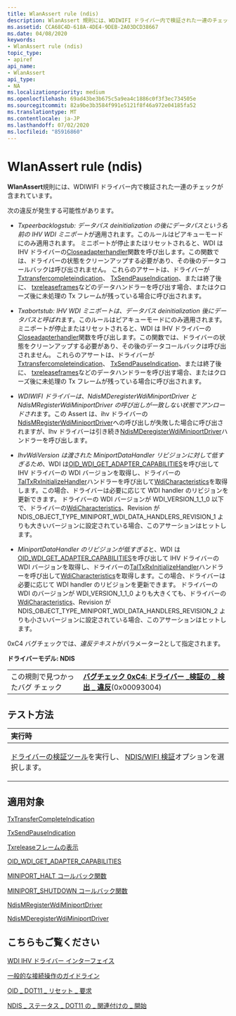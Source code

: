 ```yaml
---
title: WlanAssert rule (ndis)
description: WlanAssert 規則には、WDIWIFI ドライバー内で検証された一連のチェックが含まれています。
ms.assetid: CCA68C4D-618A-4DE4-9DEB-2A03DCD38667
ms.date: 04/08/2020
keywords:
- WlanAssert rule (ndis)
topic_type:
- apiref
api_name:
- WlanAssert
api_type:
- NA
ms.localizationpriority: medium
ms.openlocfilehash: 69ad43be3b675c5a9ea4c1886c0f3f3ec734505e
ms.sourcegitcommit: 82a9be3b3584f991e5121f8f46a972e04185fa52
ms.translationtype: MT
ms.contentlocale: ja-JP
ms.lasthandoff: 07/02/2020
ms.locfileid: "85916860"
---
```

# <a name="wlanassert-rule-ndis"></a>WlanAssert rule (ndis)

**WlanAssert**規則には、WDIWIFI ドライバー内で検証された一連のチェックが含まれています。

次の違反が発生する可能性があります。

- *Txpeerbacklogstub: データパス deinitialization の後にデータパスという名前の IHV WDI ミニポート*が適用されます。このルールはピアキューモードにのみ適用されます。 ミニポートが停止またはリセットされると、WDI は IHV ドライバーの[Closeadapterhandler](https://docs.microsoft.com/windows-hardware/drivers/ddi/dot11wdi/nc-dot11wdi-miniport_wdi_close_adapter)関数を呼び出します。この関数では、ドライバーの状態をクリーンアップする必要があり、その後のデータコールバックは呼び出されません。 これらのアサートは、ドライバーが[Txtransfercompleteindication](https://docs.microsoft.com/windows-hardware/drivers/ddi/dot11wdi/nc-dot11wdi-ndis_wdi_tx_transfer_complete_ind)、 [TxSendPauseIndication](https://docs.microsoft.com/windows-hardware/drivers/ddi/dot11wdi/nc-dot11wdi-ndis_wdi_tx_send_pause_ind)、または終了後に、 [txreleaseframes](https://docs.microsoft.com/windows-hardware/drivers/ddi/dot11wdi/nc-dot11wdi-ndis_wdi_tx_release_frames_ind)などのデータハンドラーを呼び出す場合、またはクローズ後に未処理の Tx フレームが残っている場合に呼び出されます。

- *Txabortstub: IHV WDI ミニポートは、データパス deinitialization 後にデータパスと呼ばれ*ます。このルールはピアキューモードにのみ適用されます。 ミニポートが停止またはリセットされると、WDI は IHV ドライバーの[Closeadapterhandler](https://docs.microsoft.com/windows-hardware/drivers/ddi/dot11wdi/nc-dot11wdi-miniport_wdi_close_adapter)関数を呼び出します。この関数では、ドライバーの状態をクリーンアップする必要があり、その後のデータコールバックは呼び出されません。 これらのアサートは、ドライバーが[Txtransfercompleteindication](https://docs.microsoft.com/windows-hardware/drivers/ddi/dot11wdi/nc-dot11wdi-ndis_wdi_tx_transfer_complete_ind)、 [TxSendPauseIndication](https://docs.microsoft.com/windows-hardware/drivers/ddi/dot11wdi/nc-dot11wdi-ndis_wdi_tx_send_pause_ind)、または終了後に、 [txreleaseframes](https://docs.microsoft.com/windows-hardware/drivers/ddi/dot11wdi/nc-dot11wdi-ndis_wdi_tx_release_frames_ind)などのデータハンドラーを呼び出す場合、またはクローズ後に未処理の Tx フレームが残っている場合に呼び出されます。

- *WDIWIFI ドライバーは、NdisMDeregisterWdiMiniportDriver と NdisMRegisterWdiMiniportDriver の呼び出しが一致しない状態でアンロードされ*ます。この Assert は、ihv ドライバーの[NdisMRegisterWdiMiniportDriver](https://docs.microsoft.com/windows-hardware/drivers/ddi/dot11wdi/nf-dot11wdi-ndismregisterwdiminiportdriver)への呼び出しが失敗した場合に呼び出されますが、Ihv ドライバーは引き続き[NdisMDeregisterWdiMiniportDriver](https://docs.microsoft.com/windows-hardware/drivers/ddi/dot11wdi/nf-dot11wdi-ndismderegisterwdiminiportdriver)ハンドラーを呼び出します。

- *IhvWdiVersion は渡された MiniportDataHandler リビジョンに対して低すぎるため*、WDI は[OID_WDI_GET_ADAPTER_CAPABILITIES](https://docs.microsoft.com/windows-hardware/drivers/network/oid-wdi-get-adapter-capabilities)を呼び出して IHV ドライバーの WDI バージョンを取得し、ドライバーの[TalTxRxInitializeHandler](https://docs.microsoft.com/windows-hardware/drivers/ddi/dot11wdi/nc-dot11wdi-miniport_wdi_tal_txrx_initialize)ハンドラーを呼び出して[WdiCharacteristics](https://docs.microsoft.com/windows-hardware/drivers/ddi/dot11wdi/ns-dot11wdi-_ndis_miniport_driver_wdi_characteristics)を取得します。この場合、ドライバーは必要に応じて WDI handler のリビジョンを更新できます。 ドライバーの WDI バージョンが WDI_VERSION_1_1_0 以下で、ドライバーの[WdiCharacteristics](https://docs.microsoft.com/windows-hardware/drivers/ddi/dot11wdi/ns-dot11wdi-_ndis_miniport_driver_wdi_characteristics)、Revision が NDIS_OBJECT_TYPE_MINIPORT_WDI_DATA_HANDLERS_REVISION_1 よりも大きいバージョンに設定されている場合、このアサーションはヒットします。

- *MiniportDataHandler のリビジョンが低すぎる*と、WDI は[OID_WDI_GET_ADAPTER_CAPABILITIES](https://docs.microsoft.com/windows-hardware/drivers/network/oid-wdi-get-adapter-capabilities)を呼び出して IHV ドライバーの WDI バージョンを取得し、ドライバーの[TalTxRxInitializeHandler](https://docs.microsoft.com/windows-hardware/drivers/ddi/dot11wdi/nc-dot11wdi-miniport_wdi_tal_txrx_initialize)ハンドラーを呼び出して[WdiCharacteristics](https://docs.microsoft.com/windows-hardware/drivers/ddi/dot11wdi/ns-dot11wdi-_ndis_miniport_driver_wdi_characteristics)を取得します。この場合、ドライバーは必要に応じて WDI handler のリビジョンを更新できます。 ドライバーの WDI のバージョンが WDI_VERSION_1_1_0 よりも大きくても、ドライバーの[WdiCharacteristics](https://docs.microsoft.com/windows-hardware/drivers/ddi/dot11wdi/ns-dot11wdi-_ndis_miniport_driver_wdi_characteristics)、Revision が NDIS_OBJECT_TYPE_MINIPORT_WDI_DATA_HANDLERS_REVISION_2 よりも小さいバージョンに設定されている場合、このアサーションはヒットします。

0xC4 バグチェックでは、*違反テキスト*がパラメーター2として指定されます。

**ドライバーモデル: NDIS**

|                                   |                                                                                                                                        |
|-----------------------------------|----------------------------------------------------------------------------------------------------------------------------------------|
| この規則で見つかったバグ チェック | [**バグチェック 0xC4: ドライバー \_検証の \_ 検出 \_ 違反**](https://docs.microsoft.com/windows-hardware/drivers/debugger/bug-check-0xc4--driver-verifier-detected-violation)(0x00093004) |

<a name="how-to-test"></a>テスト方法
-----------

<table>
<colgroup>
<col width="100%" />
</colgroup>
<thead>
<tr class="header">
<th align="left">実行時</th>
</tr>
</thead>
<tbody>
<tr class="odd">
<td align="left"><p><a href="https://docs.microsoft.com/windows-hardware/drivers/devtest/driver-verifier" data-raw-source="[Driver Verifier](https://docs.microsoft.com/windows-hardware/drivers/devtest/driver-verifier)">ドライバーの検証ツール</a>を実行し、 <a href="https://docs.microsoft.com/windows-hardware/drivers/devtest/ndis-wifi-verification" data-raw-source="[NDIS/WIFI verification](https://docs.microsoft.com/windows-hardware/drivers/devtest/ndis-wifi-verification)">NDIS/WIFI 検証</a>オプションを選択します。</p></td>
</tr>
</tbody>
</table>

<a name="applies-to"></a>適用対象
----------

[TxTransferCompleteIndication](https://docs.microsoft.com/windows-hardware/drivers/ddi/dot11wdi/nc-dot11wdi-ndis_wdi_tx_transfer_complete_ind)

[TxSendPauseIndication](https://docs.microsoft.com/windows-hardware/drivers/ddi/dot11wdi/nc-dot11wdi-ndis_wdi_tx_send_pause_ind)

[Txreleaseフレームの表示](https://docs.microsoft.com/windows-hardware/drivers/ddi/dot11wdi/nc-dot11wdi-ndis_wdi_tx_release_frames_ind) 

[OID_WDI_GET_ADAPTER_CAPABILITIES](https://docs.microsoft.com/windows-hardware/drivers/network/oid-wdi-get-adapter-capabilities)

[MINIPORT_HALT コールバック関数](https://docs.microsoft.com/windows-hardware/drivers/ddi/ndis/nc-ndis-miniport_halt)

[MINIPORT_SHUTDOWN コールバック関数](https://docs.microsoft.com/windows-hardware/drivers/ddi/ndis/nc-ndis-miniport_shutdown)

[NdisMRegisterWdiMiniportDriver](https://docs.microsoft.com/windows-hardware/drivers/ddi/dot11wdi/nf-dot11wdi-ndismregisterwdiminiportdriver)

[NdisMDeregisterWdiMiniportDriver](https://docs.microsoft.com/windows-hardware/drivers/ddi/dot11wdi/nf-dot11wdi-ndismderegisterwdiminiportdriver)

<a name="see-also"></a>こちらもご覧ください
--------

[WDI IHV ドライバー インターフェイス](https://docs.microsoft.com/windows-hardware/drivers/network/wdi-ihv-driver-interfaces)

[一般的な接続操作のガイドライン](https://docs.microsoft.com/windows-hardware/drivers/network/general-connection-operation-guidelines)

[OID \_ DOT11 \_ リセット \_ 要求](https://docs.microsoft.com/windows-hardware/drivers/network/oid-dot11-reset-request)

[NDIS \_ ステータス \_ DOT11 の \_ 関連付けの \_ 開始](https://docs.microsoft.com/windows-hardware/drivers/network/ndis-status-dot11-association-start)
